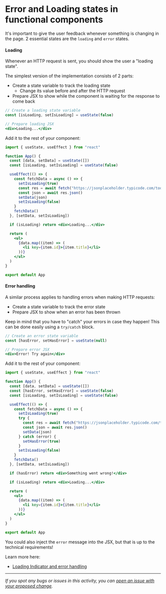 # Error and Loading states in functional components

It's important to give the user feedback whenever something is changing in the page. 2 essential states are the `loading` and `error` states.

#### Loading

Whenever an HTTP request is sent, you should show the user a "loading state".

The simplest version of the implementation consists of 2 parts:

- Create a state variable to track the loading state
  - Change its value before and after the HTTP request
- Prepare JSX to show while the component is waiting for the response to come back

```jsx
// Create a loading state variable
const [isLoading, setIsLoading] = useState(false)

// Prepare loading JSX
<div>Loading...</div>
```

Add it to the rest of your component:

```jsx
import { useState, useEffect } from "react"

function App() {
  const [data, setData] = useState([])
  const [isLoading, setIsLoading] = useState(false)

  useEffect(() => {
    const fetchData = async () => {
      setIsLoading(true)
      const res = await fetch("https://jsonplaceholder.typicode.com/todos")
      const json = await res.json()
      setData(json)
      setIsLoading(false)
    }
    fetchData()
  }, [setData, setIsLoading])

  if (isLoading) return <div>Loading...</div>

  return (
    <ul>
      {data.map((item) => (
        <li key={item.id}>{item.title}</li>
      ))}
    </ul>
  )
}

export default App
```

#### Error handling

A similar process applies to handling errors when making HTTP requests:

- Create a state variable to track the error state
- Prepare JSX to show when an error has been thrown

Keep in mind that you have to "catch" your errors in case they happen! This can be done easily using a `try/catch` block.

```jsx
// Create an error state variable
const [hasError, setHasError] = useState(null)

// Prepare error JSX
<div>Error! Try again</div>
```

Add it to the rest of your component:

```jsx
import { useState, useEffect } from "react"

function App() {
  const [data, setData] = useState([])
  const [hasError, setHasError] = useState(false)
  const [isLoading, setIsLoading] = useState(false)

  useEffect(() => {
    const fetchData = async () => {
      setIsLoading(true)
      try {
        const res = await fetch("https://jsonplaceholder.typicode.com/todos")
        const json = await res.json()
        setData(json)
      } catch (error) {
        setHasError(true)
      }
      setIsLoading(false)
    }
    fetchData()
  }, [setData, setIsLoading])

  if (hasError) return <div>Something went wrong!</div>

  if (isLoading) return <div>Loading...</div>

  return (
    <ul>
      {data.map((item) => (
        <li key={item.id}>{item.title}</li>
      ))}
    </ul>
  )
}

export default App
```

You could also inject the `error` message into the JSX, but that is up to the technical requirements!

Learn more here:

- [Loading Indicator and error handling](https://www.mariokandut.com/how-to-handle-errors-and-data-loading-state-with-react-hooks/)

---

_If you spot any bugs or issues in this activity, you can [open an issue with your proposed change](https://github.com/microverseinc/curriculum-transversal-skills/blob/main/git-github/articles/open_issue.md)._
